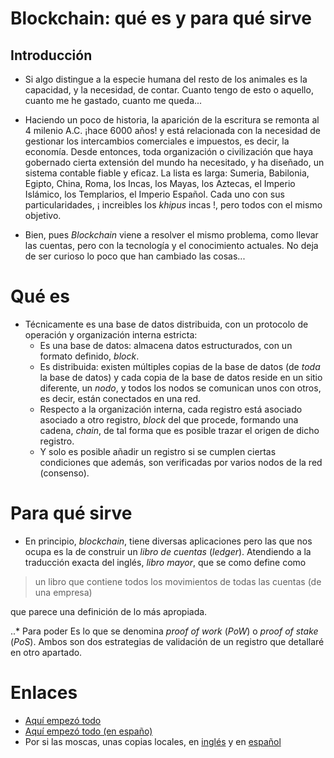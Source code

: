 # Blockchain: qué es y para qué sirve

## Introducción

- Si algo distingue a la especie humana del resto de los animales es la capacidad, y la necesidad, de contar. Cuanto tengo de esto o aquello, cuanto me he gastado, cuanto me queda...
- Haciendo un poco de historia, la aparición de la escritura se remonta al 4 milenio A.C. ¡hace 6000 años! y está relacionada con la necesidad de gestionar los intercambios comerciales e impuestos, es decir, la economía. Desde entonces, toda organización o civilización que haya gobernado cierta extensión del mundo ha necesitado, y ha diseñado, un sistema contable fiable y eficaz. La lista es larga: Sumeria, Babilonia, Egipto, China, Roma, los Incas, los Mayas, los Aztecas, el Imperio Islámico, los Templarios, el Imperio Español. Cada uno con sus particularidades, ¡ increibles los _khipus_ incas !, pero todos con el mismo objetivo.

- Bien, pues _Blockchain_ viene a resolver el mismo problema, como llevar las cuentas, pero con la tecnología y el conocimiento actuales. No deja de ser curioso lo poco que han cambiado las cosas...

# Qué es 

- Técnicamente es una base de datos distribuida, con un protocolo de operación y organización interna estricta:
    - Es una base de datos: almacena datos estructurados, con un formato definido, _block_.
    - Es distribuida: existen múltiples copias de la base de datos (de _toda_ la base de datos) y cada copia de la base de datos reside en un sitio diferente, un _nodo_, y todos los nodos se comunican unos con otros, es decir, están conectados en una red.
    - Respecto a la organización interna, cada registro está asociado asociado a otro registro, _block_ del que procede, formando una cadena, _chain_, de tal forma que es posible trazar el origen de dicho registro.
    - Y solo es posible añadir un registro si se cumplen ciertas condiciones que además, son verificadas por varios nodos de la red (consenso).

# Para qué sirve

- En principio, _blockchain_, tiene diversas aplicaciones pero las que nos ocupa es la de construir un _libro de cuentas_ (_ledger_). Atendiendo a la traducción exacta del inglés, _libro mayor_, que se como define como 

> un libro que contiene todos los movimientos de todas las cuentas (de una empresa)

que parece una definición de lo más apropiada.

..* Para poder
Es lo que se denomina _proof of work_ (_PoW_) o _proof of stake_ (_PoS_). Ambos son dos estrategias de validación de un registro que detallaré en otro apartado.
# Enlaces

- [Aquí empezó todo](https://nakamotoinstitute.org/bitcoin/)
- [Aquí empezó todo (en españo)](https://nakamotoinstitute.org/static/docs/bitcoin-es.pdf)
- Por si las moscas, unas copias locales, en [inglés](../docs/bitcoin.pdf) y en [español](../docs/bitcoin-es.pdf)



